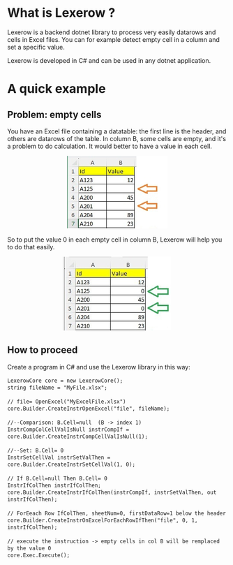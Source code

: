 # What is Lexerow ?
Lexerow is a backend dotnet library to process very easily datarows and cells in Excel files.
You can for example detect empty cell in a column and set a specific value.

Lexerow is developed in C# and can be used in any dotnet application.

# A quick example

## Problem: empty cells

You have an Excel file containing a datatable: the first line is the header, and others are datarows of the table.
In column B, some cells are empty, and it's a problem to do calculation. It would better to have a value in each cell.


<p align="center">
    <img src="0-Docs/Readmemd/datarow_cells_empty_2025-04-13.jpg" alt="Some cells are empty">
</p>

So to put the value 0 in each empty cell in column B, Lexerow will help you to do that easily.

<p align="center">
    <img src="0-Docs/Readmemd/datarow_cells_set_zero_2025-04-13.jpg" alt="Cells have now values">
</p>


## How to proceed

Create a program in C# and use the Lexerow library in this way:

```
LexerowCore core = new LexerowCore();
string fileName = "MyFile.xlsx";
   
// file= OpenExcel("MyExcelFile.xlsx")
core.Builder.CreateInstrOpenExcel("file", fileName);
   
//--Comparison: B.Cell=null  (B -> index 1)
InstrCompColCellValIsNull instrCompIf = core.Builder.CreateInstrCompCellValIsNull(1);

//--Set: B.Cell= 0
InstrSetCellVal instrSetValThen = core.Builder.CreateInstrSetCellVal(1, 0);

// If B.Cell=null Then B.Cell= 0
InstrIfColThen instrIfColThen;
core.Builder.CreateInstrIfColThen(instrCompIf, instrSetValThen, out instrIfColThen);

// ForEeach Row IfColThen, sheetNum=0, firstDataRow=1 below the header
core.Builder.CreateInstrOnExcelForEachRowIfThen("file", 0, 1, instrIfColThen);

// execute the instruction -> empty cells in col B will be remplaced by the value 0
core.Exec.Execute();
```



